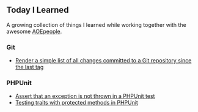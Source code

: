 ## Today I Learned

A growing collection of things I learned while working together with the awesome [AOEpeople](https://github.com/AOEpeople/).

### Git
* [Render a simple list of all changes committed to a Git repository since the last tag](git/changelog-from-history.md)

### PHPUnit
* [Assert that an exception is not thrown in a PHPUnit test](phpunit/assert-exception-not-thrown.md)
* [Testing traits with protected methods in PHPUnit](phpunit/traits-with-protected-methods.md)
